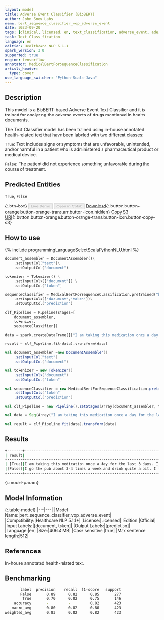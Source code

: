 ```yaml
---
layout: model
title: Adverse Event Classifier (BioBERT)
author: John Snow Labs
name: bert_sequence_classifier_vop_adverse_event
date: 2023-09-20
tags: [clinical, licensed, en, text_classification, adverse_event, ade, tensorflow]
task: Text Classification
language: en
edition: Healthcare NLP 5.1.1
spark_version: 3.0
supported: true
engine: tensorflow
annotator: MedicalBertForSequenceClassification
article_header:
  type: cover
use_language_switcher: "Python-Scala-Java"
---
```


## Description

This model is a BioBERT-based Adverse Event Text Classifier and it is trained for analyzing the adverse events of drugs mentioned in health documents. 

The Text Classifier model has been trained using in-house annotated health-related text that have been labeled with two different classes:

`True`: Text includes signs or symptoms that are unfavorable, unintended, and/or harmful in a patient who is administered a pharmaceutical product or medical device.

`False`: The patient did not experience something unfavorable during the course of treatment.

## Predicted Entities

`True`, `False`

{:.btn-box}
<button class="button button-orange" disabled>Live Demo</button>
<button class="button button-orange" disabled>Open in Colab</button>
[Download](https://s3.amazonaws.com/auxdata.johnsnowlabs.com/clinical/models/bert_sequence_classifier_vop_adverse_event_en_5.1.1_3.0_1695226187488.zip){:.button.button-orange.button-orange-trans.arr.button-icon.hidden}
[Copy S3 URI](s3://auxdata.johnsnowlabs.com/clinical/models/bert_sequence_classifier_vop_adverse_event_en_5.1.1_3.0_1695226187488.zip){:.button.button-orange.button-orange-trans.button-icon.button-copy-s3}

## How to use



<div class="tabs-box" markdown="1">
{% include programmingLanguageSelectScalaPythonNLU.html %}

```python
document_assembler = DocumentAssembler()\
    .setInputCol("text")\
    .setOutputCol("document")

tokenizer = Tokenizer() \
    .setInputCols(["document"]) \
    .setOutputCol("token")

sequenceClassifier = MedicalBertForSequenceClassification.pretrained("bert_sequence_classifier_vop_adverse_event", "en", "clinical/models")\
    .setInputCols(["document",'token'])\
    .setOutputCol("prediction")

clf_Pipeline = Pipeline(stages=[
    document_assembler,
    tokenizer,
    sequenceClassifier])

data = spark.createDataFrame([["I am taking this medication once a day for the last 3 days. I am feeling very bad, pressure on my head, some chest pain, cramps on my neck and feel very weird. I want to reduce my blood pressure naturally. Can I stop this medication? I only took it for 5 days. I was reading here, that a lot of people has been losing weight and exercise and now they have a normal blood pressure. Please let me know, what I can do. The sides effects are horrible"], ["I go the pub about 3-4 times a week and drink quite a bit. I like socialising, been doing so for years now.Recently been getting this occasional pain from the liver area (under right ribs).It comes and goes. Could this be a sign of liver damage?When i get this pain i am usually in the pub drinking.If i press the area under my right rib cage about half way across i can feel pain. Is that pain in the Liver?"]]).toDF("text")

result = clf_Pipeline.fit(data).transform(data)
```
```scala
val document_assembler =new DocumentAssembler()
    .setInputCol("text")
    .setOutputCol("document")

val tokenizer = new Tokenizer()
    .setInputCols("document")
    .setOutputCol("token")

val sequenceClassifier = new MedicalBertForSequenceClassification.pretrained("bert_sequence_classifier_vop_adverse_event", "en", "clinical/models")
    .setInputCols("token")
    .setOutputCol("prediction")

val clf_Pipeline = new Pipeline().setStages(Array(document_assembler, tokenizer, sequenceClassifier))

val data = Seq(Array("I am taking this medication once a day for the last 3 days. I am feeling very bad, pressure on my head, some chest pain, cramps on my neck and feel very weird. I want to reduce my blood pressure naturally. Can I stop this medication? I only took it for 5 days. I was reading here, that a lot of people has been losing weight and exercise and now they have a normal blood pressure. Please let me know, what I can do. The sides effects are horrible", "I go the pub about 3-4 times a week and drink quite a bit. I like socialising, been doing so for years now.Recently been getting this occasional pain from the liver area (under right ribs).It comes and goes. Could this be a sign of liver damage? When i get this pain i am usually in the pub drinking.If i press the area under my right rib cage about half way across i can feel pain. Is that pain in the Liver?")).toDS().toDF("text")

val result = clf_Pipeline.fit(data).transform(data)
```
</div>

## Results

```bash
+-------+------------------------------------------------------------------------------------------------------------------------------------------------------+
| result|                                                                                                                                                  text|
+-------+------------------------------------------------------------------------------------------------------------------------------------------------------+
| [True]|I am taking this medication once a day for the last 3 days. I am feeling very bad, pressure on my head, some chest pain, cramps on my neck and feel...|
|[False]|I go the pub about 3-4 times a week and drink quite a bit. I like socialising, been doing so for years now.Recently been getting this occasional pa...|
+-------+------------------------------------------------------------------------------------------------------------------------------------------------------+
```

{:.model-param}
## Model Information

{:.table-model}
|---|---|
|Model Name:|bert_sequence_classifier_vop_adverse_event|
|Compatibility:|Healthcare NLP 5.1.1+|
|License:|Licensed|
|Edition:|Official|
|Input Labels:|[document, token]|
|Output Labels:|[prediction]|
|Language:|en|
|Size:|406.4 MB|
|Case sensitive:|true|
|Max sentence length:|512|

## References

In-house annotated health-related text.

## Benchmarking

```bash
       label  precision    recall  f1-score   support
       False       0.89      0.82      0.85       277
        True       0.70      0.82      0.75       146
    accuracy       -         -         0.82       423
   macro_avg       0.80      0.82      0.80       423
weighted_avg       0.83      0.82      0.82       423
```
